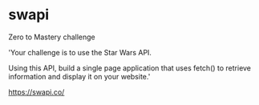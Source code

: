 # swapi

Zero to Mastery challenge 

'Your challenge is to use the Star Wars API. 

Using this API, build a single page application that uses fetch() to retrieve information and display it on your website.'

https://swapi.co/
